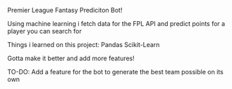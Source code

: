 Premier League Fantasy Prediciton Bot!

Using machine learning i fetch data for the FPL API and predict points for a player you can search for

Things i learned on this project:
Pandas
Scikit-Learn

Gotta make it better and add more features!


TO-DO:
Add a feature for the bot to generate the best team possible on its own

